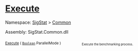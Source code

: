 # [Execute](./VerifierBenchmark-100663382.md)

Namespace: [SigStat]() > [Common](./../README.md)

Assembly: SigStat.Common.dll

<sub>[Execute](./VerifierBenchmark-100663382.md) ( [`Boolean`](https://docs.microsoft.com/en-us/dotnet/api/System.Boolean) ParallelMode )</sub>&nbsp; &nbsp; &nbsp; &nbsp; &nbsp; &nbsp; &nbsp; &nbsp; &nbsp;<sub><sub>Execute the benchmarking process.</sub></sub>
